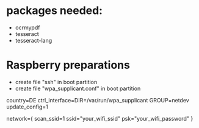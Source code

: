 # packages needed:
- ocrmypdf
- tesseract
- tesseract-lang

# Raspberry preparations
- create file "ssh" in boot partition
- create file "wpa_supplicant.conf" in boot partition

country=DE
ctrl_interface=DIR=/var/run/wpa_supplicant GROUP=netdev
update_config=1

network={
scan_ssid=1
ssid="your_wifi_ssid"
psk="your_wifi_password"
}
